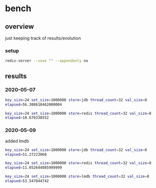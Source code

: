 # bench
## overview
just keeping track of results/evolution

### setup
```bash
redis-server --save "" --appendonly no
```

## results
### 2020-05-07
```bash
key_size=24 set_size=1000000 store=jdb thread_count=32 val_size=8
elapsed=56.308610462000004

key_size=24 set_size=1000000 store=redis thread_count=32 val_size=8
elapsed=10.670338552
```

### 2020-05-09
added lmdb
```bash
key_size=24 set_size=1000000 store=jdb thread_count=32 val_size=8
elapsed=51.27223068

key_size=24 set_size=1000000 store=redis thread_count=32 val_size=8
elapsed=11.052644085999999

key_size=24 set_size=1000000 store=lmdb thread_count=32 val_size=8
elapsed=53.547044742
```